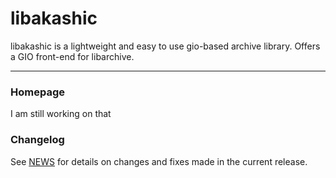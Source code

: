 # libakashic

libakashic is a lightweight and easy to use gio-based archive library. Offers
a GIO front-end for libarchive. 

---

### Homepage

I am still working on that

### Changelog

See [NEWS](https://github.com/MarcosHCK/exview2/blob/master/NEWS) for details on changes and fixes made in the current release.
